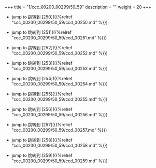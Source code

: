 +++
title = "1/ccc_00200_00299/50_59"
description = ""
weight = 20
+++

* jump to 跳转到 [250]({{%relref "ccc_00200_00299/50_59/ccd_00250.md" %}})

* jump to 跳转到 [251]({{%relref "ccc_00200_00299/50_59/ccd_00251.md" %}})

* jump to 跳转到 [252]({{%relref "ccc_00200_00299/50_59/ccd_00252.md" %}})

* jump to 跳转到 [253]({{%relref "ccc_00200_00299/50_59/ccd_00253.md" %}})

* jump to 跳转到 [254]({{%relref "ccc_00200_00299/50_59/ccd_00254.md" %}})

* jump to 跳转到 [255]({{%relref "ccc_00200_00299/50_59/ccd_00255.md" %}})

* jump to 跳转到 [256]({{%relref "ccc_00200_00299/50_59/ccd_00256.md" %}})

* jump to 跳转到 [257]({{%relref "ccc_00200_00299/50_59/ccd_00257.md" %}})

* jump to 跳转到 [258]({{%relref "ccc_00200_00299/50_59/ccd_00258.md" %}})

* jump to 跳转到 [259]({{%relref "ccc_00200_00299/50_59/ccd_00259.md" %}})

